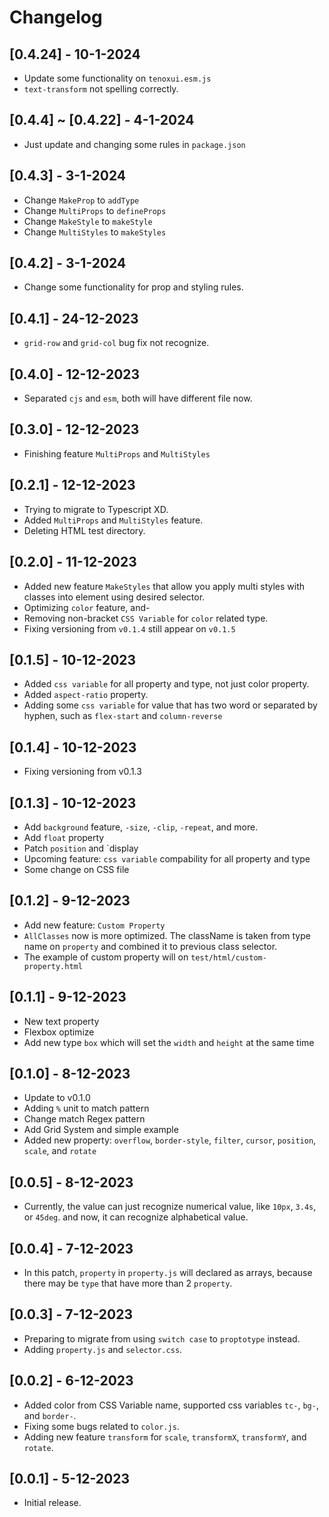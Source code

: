 # Changelog

## [0.4.24] - 10-1-2024

- Update some functionality on `tenoxui.esm.js`
- `text-transform` not spelling correctly.

## [0.4.4] ~ [0.4.22] - 4-1-2024

- Just update and changing some rules in `package.json`

## [0.4.3] - 3-1-2024

- Change `MakeProp` to `addType`
- Change `MultiProps` to `defineProps`
- Change `MakeStyle` to `makeStyle`
- Change `MultiStyles` to `makeStyles`

## [0.4.2] - 3-1-2024

- Change some functionality for prop and styling rules.

## [0.4.1] - 24-12-2023

- `grid-row` and `grid-col` bug fix not recognize.

## [0.4.0] - 12-12-2023

- Separated `cjs` and `esm`, both will have different file now.

## [0.3.0] - 12-12-2023

- Finishing feature `MultiProps` and `MultiStyles`

## [0.2.1] - 12-12-2023

- Trying to migrate to Typescript XD.
- Added `MultiProps` and `MultiStyles` feature.
- Deleting HTML test directory.

## [0.2.0] - 11-12-2023

- Added new feature `MakeStyles` that allow you apply multi styles with classes into element using desired selector.
- Optimizing `color` feature, and-
- Removing non-bracket `CSS Variable` for `color` related type.
- Fixing versioning from `v0.1.4` still appear on `v0.1.5`

## [0.1.5] - 10-12-2023

- Added `css variable` for all property and type, not just color property.
- Added `aspect-ratio` property.
- Adding some `css variable` for value that has two word or separated by hyphen, such as `flex-start` and `column-reverse`

## [0.1.4] - 10-12-2023

- Fixing versioning from v0.1.3

## [0.1.3] - 10-12-2023

- Add `background` feature, `-size`, `-clip`, `-repeat`, and more.
- Add `float` property
- Patch `position` and `display
- Upcoming feature: `css variable` compability for all property and type
- Some change on CSS file

## [0.1.2] - 9-12-2023

- Add new feature: `Custom Property`
- `AllClasses` now is more optimized. The className is taken from type name on `property` and combined it to previous class selector.
- The example of custom property will on `test/html/custom-property.html`

## [0.1.1] - 9-12-2023

- New text property
- Flexbox optimize
- Add new type `box` which will set the `width` and `height` at the same time

## [0.1.0] - 8-12-2023

- Update to v0.1.0
- Adding `%` unit to match pattern
- Change match Regex pattern
- Add Grid System and simple example
- Added new property: `overflow`, `border-style`, `filter`, `cursor`, `position`, `scale`, and `rotate`

## [0.0.5] - 8-12-2023

- Currently, the value can just recognize numerical value, like `10px`, `3.4s`, or `45deg`. and now, it can recognize alphabetical value.

## [0.0.4] - 7-12-2023

- In this patch, `property` in `property.js` will declared as arrays, because there may be `type` that have more than 2 `property`.

## [0.0.3] - 7-12-2023

- Preparing to migrate from using `switch case` to `proptotype` instead.
- Adding `property.js` and `selector.css`.

## [0.0.2] - 6-12-2023

- Added color from CSS Variable name, supported css variables `tc-`, `bg-`, and `border-`.
- Fixing some bugs related to `color.js`.
- Adding new feature `transform` for `scale`, `transformX`, `transformY`, and `rotate`.

## [0.0.1] - 5-12-2023

- Initial release.
